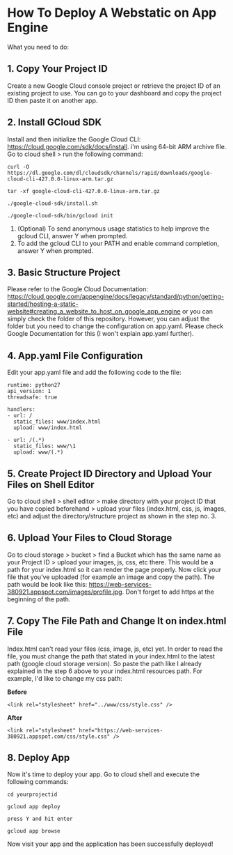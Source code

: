 # How To Deploy A Webstatic on App Engine

What you need to do:

## 1. Copy Your Project ID
Create a new Google Cloud console project or retrieve the project ID of an existing project to use. You can go to your dashboard and copy the project ID then paste it on another app.

## 2. Install GCloud SDK
Install and then initialize the Google Cloud CLI: https://cloud.google.com/sdk/docs/install. i'm using 64-bit ARM archive file. Go to cloud shell > run the following command:
  ```
  curl -O https://dl.google.com/dl/cloudsdk/channels/rapid/downloads/google-cloud-cli-427.0.0-linux-arm.tar.gz
  ```
  ```
  tar -xf google-cloud-cli-427.0.0-linux-arm.tar.gz
  ```
  ```
  ./google-cloud-sdk/install.sh
  ```
  ```
  ./google-cloud-sdk/bin/gcloud init
  ```
1. (Optional) To send anonymous usage statistics to help improve the gcloud CLI, answer Y when prompted.
2. To add the gcloud CLI to your PATH and enable command completion, answer Y when prompted.

## 3. Basic Structure Project
Please refer to the Google Cloud Documentation: https://cloud.google.com/appengine/docs/legacy/standard/python/getting-started/hosting-a-static-website#creating_a_website_to_host_on_google_app_engine or you can simply check the folder of this repository. However, you can adjust the folder but you need to change the configuration on app.yaml. Please check Google Documentation for this (I won't explain app.yaml further).

## 4. App.yaml File Configuration
Edit your app.yaml file and add the following code to the file:
````
runtime: python27
api_version: 1
threadsafe: true

handlers:
- url: /
  static_files: www/index.html
  upload: www/index.html

- url: /(.*)
  static_files: www/\1
  upload: www/(.*)
````

## 5. Create Project ID Directory and Upload Your Files on Shell Editor
Go to cloud shell > shell editor > make directory with your project ID that you have copied beforehand > upload your files (index.html, css, js, images, etc) and adjust the directory/structure project as shown in the step no. 3. 

## 6. Upload Your Files to Cloud Storage
Go to cloud storage > bucket > find a Bucket which has the same name as your Project ID > upload your images, js, css, etc there. This would be a path for your index.html so it can render the page properly. Now click your file that you've uploaded (for example an image and copy the path). The path would be look like this: https://web-services-380921.appspot.com/images/profile.jpg. Don't forget to add https at the beginning of the path.

## 7. Copy The File Path and Change It on index.html File
Index.html can't read your files (css, image, js, etc) yet. In order to read the file, you must change the path that stated in your index.html to the latest path (google cloud storage version). So paste the path like I already explained in the step 6 above to your index.html resources path. For example, I'd like to change my css path:

**Before**
````
<link rel="stylesheet" href="../www/css/style.css" />
````
**After**
````
<link rel="stylesheet" href="https://web-services-380921.appspot.com/css/style.css" />
````

## 8. Deploy App
Now it's time to deploy your app. Go to cloud shell and execute the following commands:
````
cd yourprojectid
````
````
gcloud app deploy
````
````
press Y and hit enter
````
````
gcloud app browse
````
Now visit your app and the application has been successfully deployed!

